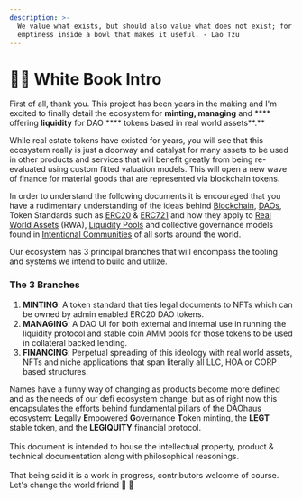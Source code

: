 ```yaml
---
description: >-
  We value what exists, but should also value what does not exist; for it is the
  emptiness inside a bowl that makes it useful. - Lao Tzu
---
```


# 👋🏼  White Book Intro

First of all, thank you. This project has been years in the making and I'm excited to finally detail the ecosystem for **minting, managing** and **** offering **liquidity** for DAO **** tokens based in real world assets**.**&#x20;

While real estate tokens have existed for years, you will see that this ecosystem really is just a doorway and catalyst for many assets to be used in other products and services that will benefit greatly from being re-evaluated using custom fitted valuation models.  This will open a new wave of finance for material goods that are represented via blockchain tokens.

In order to understand the following documents it is encouraged that you have a rudimentary understanding of the ideas behind [Blockchain](https://www.coinbase.com/learn/crypto-basics/plp-what-is-a-blockchain), [DAOs](https://ethereum.org/en/dao/), Token Standards such as [ERC20](https://ethereum.org/en/developers/docs/standards/tokens/erc-20/) & [ERC721](https://ethereum.org/en/developers/docs/standards/tokens/erc-721/) and how they apply to [Real World Assets](https://medium.com/centrifuge/real-world-assets-a-key-building-block-for-the-future-of-defi-cc9157cb6a6a) (RWA), [Liquidity Pools](https://academy.binance.com/en/articles/what-are-liquidity-pools-in-defi) and collective governance models found in [Intentional Communities](https://en.wikipedia.org/wiki/Intentional\_community) of all sorts around the world.

Our ecosystem has 3 principal branches that will encompass the tooling and systems we intend to build and utilize.

### The 3 Branches

1. **MINTING**: A token standard that ties legal documents to NFTs which can be owned by admin enabled ERC20 DAO tokens.
2. **MANAGING**: A DAO UI for both external and internal use in running the liquidity protocol and stable coin AMM pools for those tokens to be used in collateral backed lending.
3. **FINANCING**: Perpetual spreading of this ideology with real world assets, NFTs and niche applications that span literally all LLC, HOA or CORP based structures.

Names have a funny way of changing as products become more defined and as the needs of our defi ecosystem change, but as of right now this encapsulates the efforts behind fundamental pillars of the DAOhaus ecosystem: **L**egally **E**mpowered **G**overnance **T**oken minting, the **LEGT** stable token, and the **LEGIQUITY** financial protocol. \
\
This document is intended to house the intellectual property, product & technical documentation along with philosophical reasonings.  \
\
That being said it is a work in progress, contributors welcome of course. Let's change the world friend 🥳 🚀
